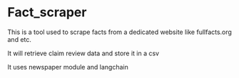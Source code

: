# Fact_scraper

This is a tool used to scrape facts from a dedicated website like fullfacts.org and etc.


It will retrieve claim review data and store it in a csv

It uses newspaper module and langchain
